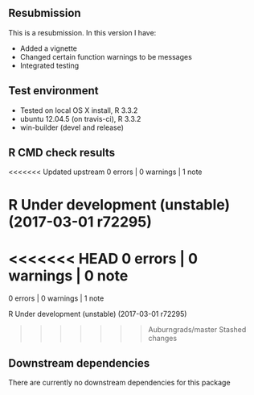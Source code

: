 ## Resubmission
This is a resubmission. In this version I have:
  
* Added a vignette
* Changed certain function warnings to be messages
* Integrated testing


## Test environment
* Tested on local OS X install, R 3.3.2
* ubuntu 12.04.5 (on travis-ci), R 3.3.2
* win-builder (devel and release)


## R CMD check results
<<<<<<< Updated upstream
0 errors | 0 warnings | 1 note

R Under development (unstable) (2017-03-01 r72295)
=======
<<<<<<< HEAD
0 errors | 0 warnings | 0 note
=======
0 errors | 0 warnings | 1 note

R Under development (unstable) (2017-03-01 r72295)
>>>>>>> Auburngrads/master
>>>>>>> Stashed changes


## Downstream dependencies
There are currently no downstream dependencies for this package